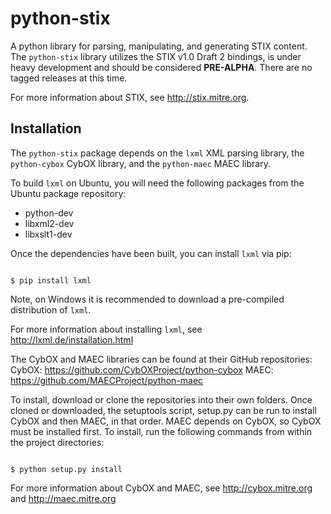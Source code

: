 # python-stix

A python library for parsing, manipulating, and generating STIX content. The `python-stix` library
utilizes the STIX v1.0 Draft 2 bindings, is under heavy development and should be considered **PRE-ALPHA**.
There are no tagged releases at this time.

For more information about STIX, see http://stix.mitre.org.


## Installation

The `python-stix` package depends on the `lxml` XML parsing library, the 
`python-cybox` CybOX library, and the `python-maec` MAEC library.

To build `lxml` on Ubuntu, you will need the following packages from the
Ubuntu package repository:

* python-dev
* libxml2-dev
* libxslt1-dev

Once the dependencies have been built, you can install `lxml` via pip:

<code>
$ pip install lxml
</code>

Note, on Windows it is recommended to download a pre-compiled distribution of `lxml`.

For more information about installing `lxml`, see
http://lxml.de/installation.html

The CybOX and MAEC libraries can be found at their GitHub repositories:
CybOX: https://github.com/CybOXProject/python-cybox
MAEC: https://github.com/MAECProject/python-maec

To install, download or clone the repositories into their own folders. Once cloned or downloaded,
the setuptools script, setup.py can be run to install CybOX and then MAEC, in that order. MAEC
depends on CybOX, so CybOX must be installed first. To install, run the following commands from
within the project directories:

<code>
$ python setup.py install
</code>

For more information about CybOX and MAEC, see http://cybox.mitre.org and http://maec.mitre.org 

